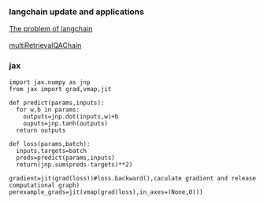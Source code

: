 ### langchain update and applications
[The problem of langchain](https://twitter.com/minimaxir/status/1677773088484909057?t=jltI8bmUWFoCZ_Y5Jq2dkw&s=19)<br>
<br>
[multiRetrievalQAChain](https://twitter.com/cristobal_dev/status/1678414640055742468?t=NUffRBJcwspavx_SosgnrQ&s=19)<br>

### jax
```
import jax.numpy as jnp
from jax import grad,vmap,jit

def predict(params,inputs):
  for w,b in params:
    outputs=jnp.dot(inputs,w)+b
    ouputs=jnp.tanh(outputs)
  return outputs

def loss(params,batch):
  inputs,targets=batch
  preds=predict(params,inputs)
  return(jnp.sum(preds-targets)**2)

gradient=jit(grad(loss))#loss.backward(),caculate gradient and release computational graph)
perexample_grads=jit(vmap(grad(loss),in_axes=(None,0)))

```
